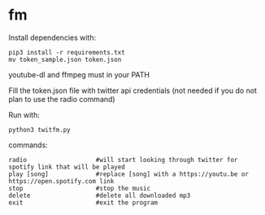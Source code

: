 # fm
Install dependencies with:
```
pip3 install -r requirements.txt
mv token_sample.json token.json
```
youtube-dl and ffmpeg must in your PATH

Fill the token.json file with twitter api credentials (not needed if you do not plan to use the radio command)

Run with:
```
python3 twitfm.py
```
commands:
```
radio                   #will start looking through twitter for spotify link that will be played
play [song]             #replace [song] with a https://youtu.be or https://open.spotify.com link
stop                    #stop the music
delete                  #delete all downloaded mp3
exit                    #exit the program
```
